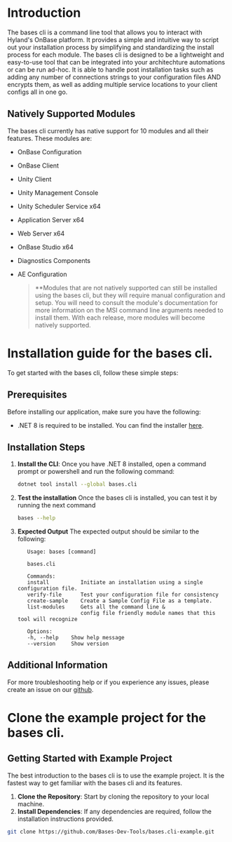 
# Introduction

The bases cli is a command line tool that allows you to interact with Hyland's OnBase platform. It provides a simple and intuitive way to script out your installation process by simplifying and standardizing the install process for each module. The bases cli is designed to be a lightweight and easy-to-use tool that can be integrated into your architechture automations or can be run ad-hoc. It is able to handle post installation tasks such as adding any number of connections strings to your configuration files AND encrypts them, as well as adding multiple service locations to your client configs all in one go. 

## Natively Supported Modules
The bases cli currently has native support for 10 modules and all their features. These modules are: 

- OnBase Configuration
- OnBase Client
- Unity Client
- Unity Management Console
- Unity Scheduler Service x64
- Application Server x64
- Web Server x64
- OnBase Studio x64
- Diagnostics Components
- AE Configuration


  >**Modules that are not natively supported can still be installed using the bases cli, but they will require manual configuration and setup. You will need to consult the module's documentation for more information on the MSI command line arguments needed to install them. With each release, more modules will become natively supported.


# Installation guide for the bases cli.

To get started with the bases cli, follow these simple steps:

## Prerequisites

Before installing our application, make sure you have the following:

- .NET 8 is required to be installed. You can find the installer [here](https://dotnet.microsoft.com/en-us/download/dotnet/8.0).

## Installation Steps

1. **Install the CLI**: Once you have .NET 8 installed, open a command prompt or powershell and run the following command:

   ```bash
   dotnet tool install --global bases.cli
   ```

2. **Test the installation** Once the bases cli is installed, you can test it by running the next command

   ```bash
   bases --help
   ```
3. **Expected Output** The expected output should be similar to the following:
   ```
      Usage: bases [command]

      bases.cli

      Commands:
      install          Initiate an installation using a single configuration file.
      verify-file      Test your configuration file for consistency
      create-sample    Create a Sample Config File as a template.
      list-modules     Gets all the command line & 
                       config file friendly module names that this tool will recognize

      Options:
      -h, --help    Show help message
      --version     Show version
   ```

## Additional Information

For more troubleshooting help or if you experience any issues, please create an issue on our [github](https://github.com/Bases-Dev-Tools/bases.cli-example/issues).

# Clone the example project for the bases cli.

## Getting Started with Example Project
The best introduction to the bases cli is to use the example project. It is the fastest way to get familiar with the bases cli and its features.

1. **Clone the Repository**: Start by cloning the repository to your local machine.
2. **Install Dependencies**: If any dependencies are required, follow the installation instructions provided.

```bash
git clone https://github.com/Bases-Dev-Tools/bases.cli-example.git
```
